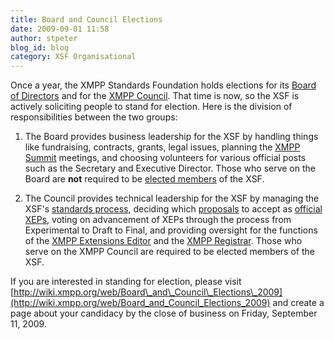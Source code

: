 ```yaml
---
title: Board and Council Elections
date: 2009-09-01 11:58
author: stpeter
blog_id: blog
category: XSF Organisational
---
```


Once a year, the XMPP Standards Foundation holds elections for its [Board of Directors](https://xmpp.org/xsf/board/) and for the [XMPP Council](https://xmpp.org/council/). That time is now, so the XSF is actively soliciting people to stand for election. Here is the division of responsibilities between the two groups:

1. The Board provides business leadership for the XSF by handling things like fundraising, contracts, grants, legal issues, planning the [XMPP Summit](https://xmpp.org/summit/) meetings, and choosing volunteers for various official posts such as the Secretary and Executive Director. Those who serve on the Board are **not** required to be [elected members](https://xmpp.org/xsf/members/) of the XSF.

2.  The Council provides technical leadership for the XSF by managing the XSF's [standards process](https://xmpp.org/extensions/xep-0001.html), deciding which [proposals](https://xmpp.org/extensions/inbox/) to accept as [official XEPs](https://xmpp.org/extensions/), voting on advancement of XEPs through the process from Experimental to Draft to Final, and providing oversight for the functions of the [XMPP Extensions Editor](https://xmpp.org/extensions/editor.shtml) and the [XMPP Registrar](https://xmpp.org/extensions/xep-0053.html). Those who serve on the XMPP Council are required to be elected members of the XSF.

If you are interested in standing for election, please visit [http://wiki.xmpp.org/web/Board\_and\_Council\_Elections\_2009](http://wiki.xmpp.org/web/Board_and_Council_Elections_2009) and create a page about your candidacy by the close of business on Friday, September 11, 2009.

